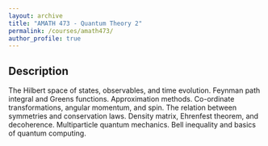 ```yaml
---
layout: archive
title: "AMATH 473 - Quantum Theory 2"
permalink: /courses/amath473/
author_profile: true
---
```


## Description

The Hilbert space of states, observables, and time evolution. Feynman path integral and Greens functions. Approximation methods. Co-ordinate transformations, angular momentum, and spin. The relation between symmetries and conservation laws. Density matrix, Ehrenfest theorem, and decoherence. Multiparticle quantum mechanics. Bell inequality and basics of quantum computing.
